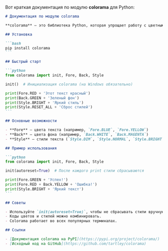 Вот краткая документация по модулю **colorama** для Python:

````markdown name=COLORAMA.md
# Документация по модулю colorama

**colorama** — это библиотека Python, которая упрощает работу с цветным и стилизованным текстом в терминале. Она делает ваш вывод совместимым с Windows и другими платформами, поддерживающими ANSI escape sequences.

## Установка

```bash
pip install colorama
```

## Быстрый старт

```python
from colorama import init, Fore, Back, Style

init()  # Инициализация colorama (на Windows обязательно)

print(Fore.RED + 'Этот текст красный')
print(Back.GREEN + 'Зеленый фон')
print(Style.BRIGHT + 'Яркий стиль')
print(Style.RESET_ALL + 'Сброс стилей')
```

## Основные возможности

- **Fore** — цвета текста (например, `Fore.BLUE`, `Fore.YELLOW`)
- **Back** — цвета фона (например, `Back.WHITE`, `Back.MAGENTA`)
- **Style** — стили текста (`Style.DIM`, `Style.NORMAL`, `Style.BRIGHT`, `Style.RESET_ALL`)

## Пример использования

```python
from colorama import init, Fore, Back, Style

init(autoreset=True)  # После каждого print стили сбрасываются

print(Fore.GREEN + 'Успех!')
print(Fore.RED + Back.YELLOW + 'Ошибка!')
print(Style.BRIGHT + 'Яркий текст')
```

## Советы

- Используйте `init(autoreset=True)`, чтобы не сбрасывать стили вручную.
- Коды цветов и стилей можно комбинировать.
- Colorama работает во всех популярных терминалах.

## Ссылки

- [Документация colorama на PyPI](https://pypi.org/project/colorama/)
- [Исходный код на GitHub](https://github.com/tartley/colorama)
````
